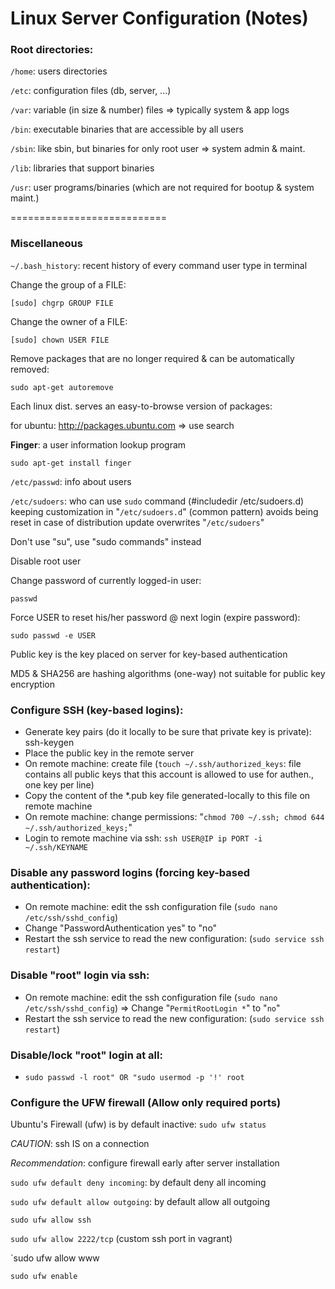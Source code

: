 # Linux Server Configuration (Notes)

### Root directories:

`/home`:  users directories

`/etc`:   configuration files (db, server, ...)

`/var`:   variable (in size & number) files => typically system & app logs

`/bin`:   executable binaries that are accessible by all users

`/sbin`:  like sbin, but binaries for only root user => system admin & maint.

`/lib`:   libraries that support binaries

`/usr`:   user programs/binaries (which are not required for bootup & system maint.)


===========================

### Miscellaneous
`~/.bash_history`: recent history of every command user type in terminal

Change the group of a FILE:

`[sudo] chgrp GROUP FILE`

Change the owner of a FILE:

`[sudo] chown USER FILE`


Remove packages that are no longer required & can be automatically removed:

`sudo apt-get autoremove`


Each linux dist. serves an easy-to-browse version of packages:

for ubuntu: http://packages.ubuntu.com => use search


**Finger**: a user information lookup program

`sudo apt-get install finger`


`/etc/passwd`:    info about users

`/etc/sudoers`:   who can use `sudo` command (#includedir /etc/sudoers.d)
    keeping customization in "`/etc/sudoers.d`" (common pattern) avoids being reset in case of distribution update overwrites "`/etc/sudoers`"


Don't use "su", use "sudo commands" instead


Disable root user


Change password of currently logged-in user:

`passwd`


Force USER to reset his/her password @ next login (expire password):

`sudo passwd -e USER`


Public key is the key placed on server for key-based authentication

MD5 & SHA256 are hashing algorithms (one-way) not suitable for public key encryption

### Configure SSH (key-based logins):
- Generate key pairs (do it locally to be sure that private key is private): ssh-keygen
- Place the public key in the remote server
- On remote machine: create file (`touch ~/.ssh/authorized_keys`: file contains all public keys that this account is allowed to use for authen., one key per line)
- Copy the content of the *.pub key file generated-locally to this file on remote machine
- On remote machine: change permissions: "`chmod 700 ~/.ssh; chmod 644 ~/.ssh/authorized_keys;`"
- Login to remote machine via ssh: `ssh USER@IP ip PORT -i ~/.ssh/KEYNAME`

### Disable any password logins (forcing key-based authentication):
- On remote machine: edit the ssh configuration file (`sudo nano /etc/ssh/sshd_config`)
-   Change "PasswordAuthentication yes" to "no"
- Restart the ssh service to read the new configuration: (`sudo service ssh restart`)

### Disable "root" login via ssh:
- On remote machine: edit the ssh configuration file (`sudo nano /etc/ssh/sshd_config`) => Change "`PermitRootLogin *`" to "`no`"
- Restart the ssh service to read the new configuration: (`sudo service ssh restart`)

### Disable/lock "root" login at all:
- `sudo passwd -l root" OR "sudo usermod -p '!' root`

### Configure the UFW firewall (Allow only required ports)

Ubuntu's Firewall (ufw) is by default inactive: `sudo ufw status`

*CAUTION*: ssh IS on a connection

*Recommendation*: configure firewall early after server installation

`sudo ufw default deny incoming`:  by default deny all incoming

`sudo ufw default allow outgoing`: by default allow all outgoing

`sudo ufw allow ssh`

`sudo ufw allow 2222/tcp` (custom ssh port in vagrant)

`sudo ufw allow www

`sudo ufw enable`




